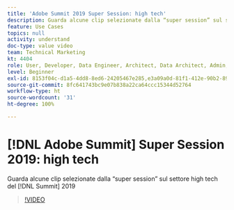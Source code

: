 ```yaml
---
title: 'Adobe Summit 2019 Super Session: high tech'
description: Guarda alcune clip selezionate dalla “super session” sul settore high tech del Summit 2019
feature: Use Cases
topics: null
activity: understand
doc-type: value video
team: Technical Marketing
kt: 4404
role: User, Developer, Data Engineer, Architect, Data Architect, Admin, Leader
level: Beginner
exl-id: 8153f04c-d1a5-4dd8-8ed6-24205467e285,e3a09a0d-81f1-412e-90b2-89161f8dd9e3
source-git-commit: 8fc641743bc9e07b838a22ca64ccc15344d52764
workflow-type: ht
source-wordcount: '31'
ht-degree: 100%

---
```


# [!DNL Adobe Summit] Super Session 2019: high tech

Guarda alcune clip selezionate dalla “super session” sul settore high tech del [!DNL Summit] 2019

>[!VIDEO](https://video.tv.adobe.com/v/30548/?quality=12&learn=on)
